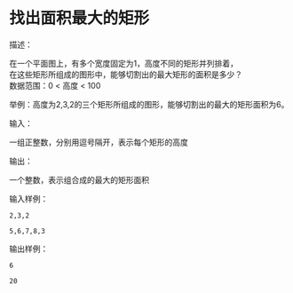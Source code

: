 # 找出面积最大的矩形

描述：  

  在一个平面图上，有多个宽度固定为1，高度不同的矩形并列排着，  
  在这些矩形所组成的图形中，能够切割出的最大矩形的面积是多少？  
  数据范围：0 < 高度 < 100  

举例：高度为2,3,2的三个矩形所组成的图形，能够切割出的最大的矩形面积为6。  


输入：  

  一组正整数，分别用逗号隔开，表示每个矩形的高度  

输出：  

  一个整数，表示组合成的最大的矩形面积  

输入样例：  

```
2,3,2

5,6,7,8,3
```

输出样例：  

```
6

20
```